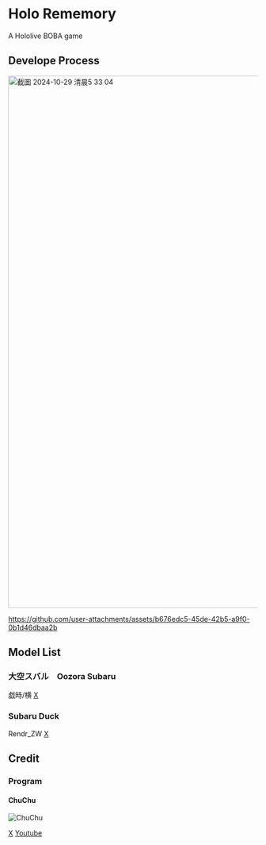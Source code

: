 # Holo Rememory
 A Hololive BOBA game


## Develope Process
<img width="1072" alt="截圖 2024-10-29 清晨5 33 04" src="https://github.com/user-attachments/assets/fd52a3d7-b9c1-418a-aa16-55f06075ed60">

https://github.com/user-attachments/assets/b676edc5-45de-42b5-a9f0-0b1d46dbaa2b

## Model List
 ### 大空スバル　Oozora Subaru 
 戯時/横 [X](https://x.com/saretoki)

 ### Subaru Duck
 Rendr_ZW [X](https://x.com/Rendr_ZW)

## Credit
 ### Program
 #### ChuChu
 
![ChuChu](https://github.com/user-attachments/assets/49c6bf2e-90de-4a71-99d3-7f571a30f2d9)
 
 [X](https://twitter.com/_ChuChu0314)
 [Youtube](https://www.youtube.com/channel/UCdkTl8YBShi6iFQ4szRxfYA)
